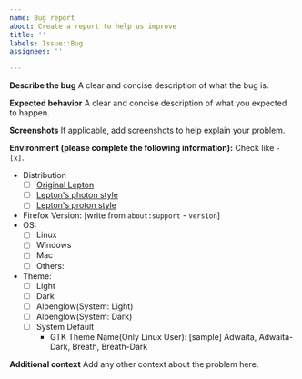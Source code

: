 ```yaml
---
name: Bug report
about: Create a report to help us improve
title: ''
labels: Issue::Bug
assignees: ''

---
```


**Describe the bug**
A clear and concise description of what the bug is.

**Expected behavior**
A clear and concise description of what you expected to happen.

**Screenshots**
If applicable, add screenshots to help explain your problem.

**Environment (please complete the following information):**
Check like `- [x]`.
 - Distribution
   - [ ] [Original Lepton](https://github.com/black7375/Firefox-UI-Fix)
   - [ ] [Lepton's photon style](https://github.com/black7375/Firefox-UI-Fix/tree/photon-style)
   - [ ] [Lepton's proton style](https://github.com/black7375/Firefox-UI-Fix/tree/proton-style)
 - Firefox Version: [write from `about:support` - `version`]
 - OS:
   - [ ] Linux
   - [ ] Windows
   - [ ] Mac
   - [ ] Others: 
 - Theme:
   - [ ] Light
   - [ ] Dark
   - [ ] Alpenglow(System: Light)
   - [ ] Alpenglow(System: Dark)
   - [ ] System Default
     - GTK Theme Name(Only Linux User): [sample] Adwaita, Adwaita-Dark, Breath, Breath-Dark

**Additional context**
Add any other context about the problem here.
